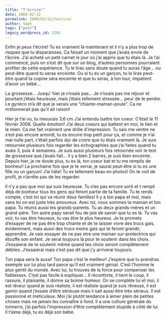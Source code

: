 ```yaml
---
title: "T'écrire!"
date: 2008-02-12
permalink: 2008/02/12/tecrire/
author: Soph
tags: ["post"]
legacy_wordpress_id: 1161
---
```


Enfin je peux t’écrire! Tu es vraiment là maintenant et il n’y a plus trop de risques que tu disparaisses. Ca faisait un moment que j’avais envie de t’écrire. J’ai acheté un petit carnet le jour où j’ai appris que tu étais là. Je l’ai commencé, puis on s’est dit que sur un blog, d’autres personnes pourraient profiter de cette expérience. Tu le liras sans doute quand tu auras l’âge... ou peut-être quand tu seras enceinte. Ou si tu es un garçon, tu le liras peut-être quand ta copine sera enceinte et que tu seras, à ton tour, impatient d’avoir un bébé...

La grossesse...
Jusqu’ hier je n’osais pas... Je n’osais pas me réjouir et pourtant j’étais heureuse, mais j’étais tellement stressée... peur de te perdre. Le gynéco m’a dit que je serais une “chiante-maman-poule”. Ca ne m’étonnerait pas qu’il ait raison!

<!-- excerpt -->

Hier je t’ai vu, tu mesurais 3,6 cm J’ai entendu battre ton coeur. C’était le 11 février 2008. Quelle émotion! J’ai deux coeurs qui battent en moi, le tien et le mien. Ca me fait vraiment une drôle d’impression. Tu sais me ventre ne s’est pas encore arrondi, tu es encore trop petit pour ça, et comme je n’ai mal nulle part, c’était parfois dur de croire que tu étais vraiment là. Je suis retournée plusieurs fois regarder les échographies que j’ai faites quand tu avais 3, puis 4 semaines. Je suis aussi plusieurs fois retournée voir le test de grossesse que j’avais fait... il y a bien 2 barres, je suis bien enceinte. Depuis hier, je ne doute plus, tu es là, ton coeur bat et tu me remplis de bonheur! La prochaine fois que je te verrai, je saurai peut-être si tu es une fille ou un garçon! J’ai hâte! Tu es tellement beau en photos! On te voit de profil, je n’arrête pas de les regarder.

Il n’y a pas que moi qui suis heureuse. Tu n’es pas encore sorti et t rempli déjà de bonheur tous les gens qui feront partie de ta famille. Tu te rends compte, c’est toi qui va réunir deux familles! Il y a ton papa et moi, mais sans toi on est juste très amoureux. Avec toi, nous sommes ta maman et ton papa. Tu réunis aussi tes grands-parents. Tu as deux grands-mères et un grand-père. Ton autre papy serait fou de joie  de savoir que tu es là. Tu vas voir, tu vas être heureux, tu vas être le plus heureux. Je te promets d’essayer de ne pas être trop chiante et de te laisser vivre des trucs gais, évidemment, mais aussi des trucs moins gais qui te feront grandir, apprendre. Je vais essayer de ne pas etre une maman sur-protectrice qui étouffe son enfant. Je serai toujours là pour te soutenir dans tes choix. J’essaierai de te soutenir même quand tes choix seront complètement débiles. J’essaierai mais c’est pas dit que j’y arriverai toujours.

Ton papa sera là aussi! Ton papa c’est le meilleur! J’espère que tu prendras exemple sur lui plus tard parce qu’il est vraiment génial. C’est l’homme le plus gentil du monde. Avec lui, tu trouves de la force pour compenser les faiblesses. C’est pas facile à expliquer... Il réconforte, il tient le coup, il rassure, il plaisante, il donne sa bonne humeur. On se complète lui et moi, il est rêveur quand je suis réaliste, il est réaliste quand je suis rêveuse, il est gamin quand j’essaie d’être sérieuse mais il sait aussi être très sérieux. Il est passionné et méticuleux. Moi j’ai plutôt tendance à aimer plein de petites choses mais ne jamais les connaître à fond. Il a une culture générale du tonnerre, j’ai parfois l’impression d’être complètement stupide à côté de lui. Il t’aime déjà, tu es déjà son bébé.
